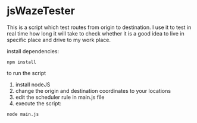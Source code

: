 # jsWazeTester

This is a script which test routes from origin to destination.
I use it to test in real time how long it will take to check whether it is a good idea to live in specific place and drive to my work place.

install dependencies:

```
npm install
```

to run the script
1. install nodeJS
2. change the origin and destination coordinates to your locations
3. edit the scheduler rule in main.js file
4. execute the script:
```
node main.js
```


